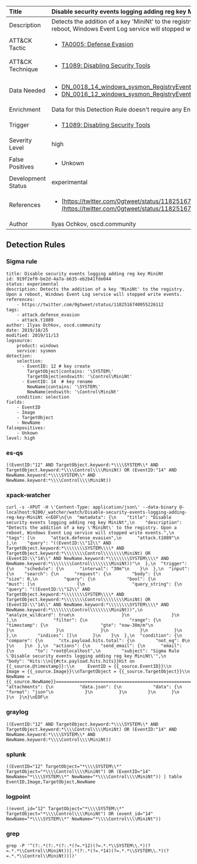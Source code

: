 | Title                | Disable security events logging adding reg key MiniNt                                                                                                                                                 |
|:---------------------|:------------------------------------------------------------------------------------------------------------------------------------------------------------|
| Description          | Detects the addition of a key 'MiniNt' to the registry. Upon a reboot, Windows Event Log service will stopped write events.                                                                                                                                           |
| ATT&amp;CK Tactic    |  <ul><li>[TA0005: Defense Evasion](https://attack.mitre.org/tactics/TA0005)</li></ul>  |
| ATT&amp;CK Technique | <ul><li>[T1089: Disabling Security Tools](https://attack.mitre.org/techniques/T1089)</li></ul>  |
| Data Needed          | <ul><li>[DN_0018_14_windows_sysmon_RegistryEvent](../Data_Needed/DN_0018_14_windows_sysmon_RegistryEvent.md)</li><li>[DN_0016_12_windows_sysmon_RegistryEvent](../Data_Needed/DN_0016_12_windows_sysmon_RegistryEvent.md)</li></ul>  |
| Enrichment           |  Data for this Detection Rule doesn't require any Enrichments.  |
| Trigger              | <ul><li>[T1089: Disabling Security Tools](../Triggers/T1089.md)</li></ul>  |
| Severity Level       | high |
| False Positives      | <ul><li>Unkown</li></ul>  |
| Development Status   | experimental |
| References           | <ul><li>[https://twitter.com/0gtweet/status/1182516740955226112](https://twitter.com/0gtweet/status/1182516740955226112)</li></ul>  |
| Author               | Ilyas Ochkov, oscd.community |


## Detection Rules

### Sigma rule

```
title: Disable security events logging adding reg key MiniNt
id: 919f2ef0-be2d-4a7a-b635-eb2b41fde044
status: experimental
description: Detects the addition of a key 'MiniNt' to the registry. Upon a reboot, Windows Event Log service will stopped write events.
references:
    - https://twitter.com/0gtweet/status/1182516740955226112
tags:
    - attack.defense_evasion
    - attack.t1089
author: Ilyas Ochkov, oscd.community
date: 2019/10/25
modified: 2019/11/13
logsource:
    product: windows
    service: sysmon
detection:
    selection:
      - EventID: 12 # key create
        TargetObject|contains: '\SYSTEM\'
        TargetObject|endswith: '\Control\MiniNt'
      - EventID: 14  # key rename
        NewName|contains: '\SYSTEM\'
        NewName|endswith: '\Control\MiniNt'
    condition: selection
fields:
    - EventID
    - Image
    - TargetObject
    - NewName
falsepositives:
    - Unkown
level: high

```





### es-qs
    
```
((EventID:"12" AND TargetObject.keyword:*\\\\SYSTEM\\* AND TargetObject.keyword:*\\\\Control\\\\MiniNt) OR (EventID:"14" AND NewName.keyword:*\\\\SYSTEM\\* AND NewName.keyword:*\\\\Control\\\\MiniNt))
```


### xpack-watcher
    
```
curl -s -XPUT -H \'Content-Type: application/json\' --data-binary @- localhost:9200/_watcher/watch/Disable-security-events-logging-adding-reg-key-MiniNt <<EOF\n{\n  "metadata": {\n    "title": "Disable security events logging adding reg key MiniNt",\n    "description": "Detects the addition of a key \'MiniNt\' to the registry. Upon a reboot, Windows Event Log service will stopped write events.",\n    "tags": [\n      "attack.defense_evasion",\n      "attack.t1089"\n    ],\n    "query": "((EventID:\\"12\\" AND TargetObject.keyword:*\\\\\\\\SYSTEM\\\\* AND TargetObject.keyword:*\\\\\\\\Control\\\\\\\\MiniNt) OR (EventID:\\"14\\" AND NewName.keyword:*\\\\\\\\SYSTEM\\\\* AND NewName.keyword:*\\\\\\\\Control\\\\\\\\MiniNt))"\n  },\n  "trigger": {\n    "schedule": {\n      "interval": "30m"\n    }\n  },\n  "input": {\n    "search": {\n      "request": {\n        "body": {\n          "size": 0,\n          "query": {\n            "bool": {\n              "must": [\n                {\n                  "query_string": {\n                    "query": "((EventID:\\"12\\" AND TargetObject.keyword:*\\\\\\\\SYSTEM\\\\* AND TargetObject.keyword:*\\\\\\\\Control\\\\\\\\MiniNt) OR (EventID:\\"14\\" AND NewName.keyword:*\\\\\\\\SYSTEM\\\\* AND NewName.keyword:*\\\\\\\\Control\\\\\\\\MiniNt))",\n                    "analyze_wildcard": true\n                  }\n                }\n              ],\n              "filter": {\n                "range": {\n                  "timestamp": {\n                    "gte": "now-30m/m"\n                  }\n                }\n              }\n            }\n          }\n        },\n        "indices": []\n      }\n    }\n  },\n  "condition": {\n    "compare": {\n      "ctx.payload.hits.total": {\n        "not_eq": 0\n      }\n    }\n  },\n  "actions": {\n    "send_email": {\n      "email": {\n        "to": "root@localhost",\n        "subject": "Sigma Rule \'Disable security events logging adding reg key MiniNt\'",\n        "body": "Hits:\\n{{#ctx.payload.hits.hits}}Hit on {{_source.@timestamp}}:\\n     EventID = {{_source.EventID}}\\n       Image = {{_source.Image}}\\nTargetObject = {{_source.TargetObject}}\\n     NewName = {{_source.NewName}}================================================================================\\n{{/ctx.payload.hits.hits}}",\n        "attachments": {\n          "data.json": {\n            "data": {\n              "format": "json"\n            }\n          }\n        }\n      }\n    }\n  }\n}\nEOF\n
```


### graylog
    
```
((EventID:"12" AND TargetObject.keyword:*\\\\SYSTEM\\* AND TargetObject.keyword:*\\\\Control\\\\MiniNt) OR (EventID:"14" AND NewName.keyword:*\\\\SYSTEM\\* AND NewName.keyword:*\\\\Control\\\\MiniNt))
```


### splunk
    
```
((EventID="12" TargetObject="*\\\\SYSTEM\\*" TargetObject="*\\\\Control\\\\MiniNt") OR (EventID="14" NewName="*\\\\SYSTEM\\*" NewName="*\\\\Control\\\\MiniNt")) | table EventID,Image,TargetObject,NewName
```


### logpoint
    
```
((event_id="12" TargetObject="*\\\\SYSTEM\\*" TargetObject="*\\\\Control\\\\MiniNt") OR (event_id="14" NewName="*\\\\SYSTEM\\*" NewName="*\\\\Control\\\\MiniNt"))
```


### grep
    
```
grep -P '^(?:.*(?:.*(?:.*(?=.*12)(?=.*.*\\SYSTEM\\.*)(?=.*.*\\Control\\MiniNt))|.*(?:.*(?=.*14)(?=.*.*\\SYSTEM\\.*)(?=.*.*\\Control\\MiniNt))))'
```



